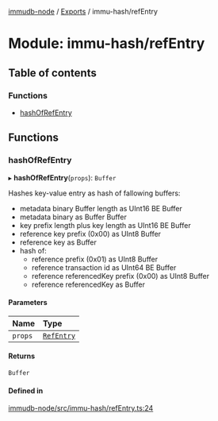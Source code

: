 [immudb-node](../README.md) / [Exports](../modules.md) / immu-hash/refEntry

# Module: immu-hash/refEntry

## Table of contents

### Functions

- [hashOfRefEntry](immu_hash_refEntry.md#hashofrefentry)

## Functions

### hashOfRefEntry

▸ **hashOfRefEntry**(`props`): `Buffer`

Hashes key-value entry as hash of fallowing buffers:
- metadata binary Buffer length as UInt16 BE Buffer
- metadata binary as Buffer Buffer
- key prefix length plus key length as UInt16 BE Buffer
- reference key prefix (0x00) as UInt8 Buffer
- reference key as Buffer
- hash of:
  - reference prefix (0x01) as UInt8 Buffer
  - reference transaction id as UInt64 BE Buffer
  - reference referencedKey prefix (0x00) as UInt8 Buffer
  - reference referencedKey as Buffer

#### Parameters

| Name | Type |
| :------ | :------ |
| `props` | [`RefEntry`](types_Entry.md#refentry) |

#### Returns

`Buffer`

#### Defined in

[immudb-node/src/immu-hash/refEntry.ts:24](https://github.com/codenotary/immudb-node/blob/fe12060/immudb-node/src/immu-hash/refEntry.ts#L24)
